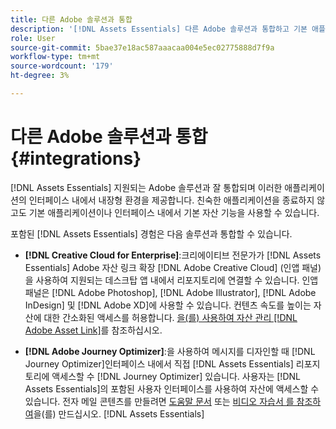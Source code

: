 ```yaml
---
title: 다른 Adobe 솔루션과 통합
description: '[!DNL Assets Essentials] 다른 Adobe 솔루션과 통합하고 기본 애플리케이션 내에서 내장 경험을 제공합니다.'
role: User
source-git-commit: 5bae37e18ac587aaacaa004e5ec02775888d7f9a
workflow-type: tm+mt
source-wordcount: '179'
ht-degree: 3%

---
```



# 다른 Adobe 솔루션과 통합 {#integrations}

[!DNL Assets Essentials] 지원되는 Adobe 솔루션과 잘 통합되며 이러한 애플리케이션의 인터페이스 내에서 내장형 환경을 제공합니다. 친숙한 애플리케이션을 종료하지 않고도 기본 애플리케이션이나 인터페이스 내에서 기본 자산 기능을 사용할 수 있습니다.

포함된 [!DNL Assets Essentials] 경험은 다음 솔루션과 통합할 수 있습니다.

* **[!DNL Creative Cloud for Enterprise]**:크리에이티브 전문가가  [!DNL Assets Essentials] Adobe 자산 링크 확장 [!DNL Adobe Creative Cloud] (인앱 패널)을 사용하여 지원되는  [ ](https://www.adobe.com/kr/creativecloud/business/enterprise/adobe-asset-link.html) 데스크탑 앱 내에서 리포지토리에 연결할 수 있습니다. 인앱 패널은 [!DNL Adobe Photoshop], [!DNL Adobe Illustrator], [!DNL Adobe InDesign] 및 [!DNL Adobe XD]에 사용할 수 있습니다. 컨텐츠 속도를 높이는 자산에 대한 간소화된 액세스를 허용합니다. [을(를) 사용하여 자산 관리 [!DNL Adobe Asset Link]](https://helpx.adobe.com/enterprise/admin-guide.html/enterprise/using/manage-assets-using-adobe-asset-link.ug.html)를 참조하십시오.

* **[!DNL Adobe Journey Optimizer]**:을 사용하여 메시지를 디자인할 때  [!DNL Journey Optimizer]인터페이스 내에서 직접  [!DNL Assets Essentials] 리포지토리에 액세스할 수  [!DNL Journey Optimizer] 있습니다. 사용자는 [!DNL Assets Essentials]의 포함된 사용자 인터페이스를 사용하여 자산에 액세스할 수 있습니다. 전자 메일 콘텐츠를 만들려면 [도움말 문서](https://experienceleague.adobe.com/docs/journey-optimizer/using/create-messages/assets-essentials.html) 또는 [비디오 자습서 를 참조하여](https://experienceleague.adobe.com/docs/journey-optimizer-learn/tutorials/create-messages/create-email-content-with-the-message-editor.html)을(를) 만드십시오. [!DNL Assets Essentials] 

<!-- TBD: Hiding this link till GA. Do not even include the beta mention as discussed with Greg. Beta is done with customers selected by the Accounts team. It is not an open Beta program. At GA, document this.

* **[[!DNL Adobe Workfront]](https://www.workfront.com/)**: This integration will be made available in the future.

* **[[!DNL Adobe Studio]]**: This integration will be made available in the future.
-->
